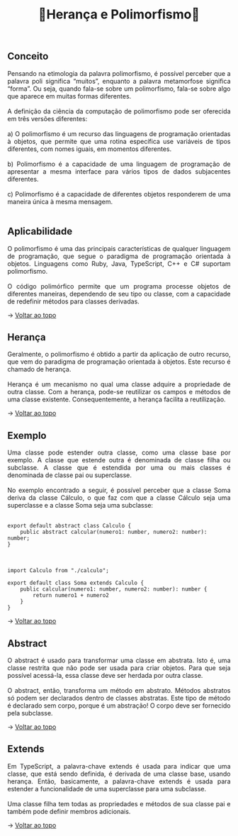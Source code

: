 <h1 align="center">🔹Herança e Polimorfismo🔹</h1>

<br id="topo">

## Conceito

<p align="justify">Pensando na etimologia da palavra polimorfismo, é possível perceber que a palavra poli significa “muitos”, enquanto a palavra metamorfose significa 
“forma”. Ou seja, quando fala-se sobre um polimorfismo, fala-se sobre algo que aparece em muitas formas diferentes.<br>
<br>
A definição da ciência da computação de polimorfismo pode ser oferecida em três versões diferentes:<br>
<br>
a) O polimorfismo é um recurso das linguagens de programação orientadas à objetos, que permite que uma rotina específica use variáveis de tipos diferentes, com nomes iguais, em momentos diferentes.<br>
<br>
b) Polimorfismo é a capacidade de uma linguagem de programação de apresentar a mesma interface para vários tipos de dados subjacentes diferentes.<br>
<br>
c) Polimorfismo é a capacidade de diferentes objetos responderem de uma maneira única à mesma mensagem.<br>
<br>
</p>

## Aplicabilidade

<p align="justify">O polimorfismo é uma das principais características de qualquer linguagem de programação, que segue o paradigma de programação orientada à objetos. Linguagens como Ruby, Java, TypeScript, C++ e C# suportam polimorfismo.<br>
<br>
O código polimórfico permite que um programa processe objetos de diferentes maneiras, dependendo de seu tipo ou classe, com a capacidade de redefinir métodos para classes derivadas.<br>
</p>

→ [Voltar ao topo](#topo)

## Herança

<p align="justify">Geralmente, o polimorfismo é obtido a partir da aplicação de outro recurso, que vem do paradigma de programação orientada à objetos. Este recurso é chamado de herança.<br>
<br>
Herança é um mecanismo no qual uma classe adquire a propriedade de outra classe. Com a herança, pode-se reutilizar os campos e métodos de uma classe existente. Consequentemente, a herança facilita a reutilização.<br>
</p>

→ [Voltar ao topo](#topo)

## Exemplo

<p align="justify">Uma classe pode estender outra classe, como uma classe base por exemplo. A classe que estende outra é denominada de classe filha ou subclasse. A 
classe que é estendida por uma ou mais classes é denominada de classe pai ou superclasse.<br>
<br>
No exemplo encontrado a seguir, é possível perceber que a classe Soma deriva da classe Cálculo, o que faz com que a classe Cálculo seja uma superclasse e a classe Soma seja uma subclasse:<br>
<br>
</p>

```
export default abstract class Calculo {
    public abstract calcular(numero1: number, numero2: number): number;
}

```

<br>

```
import Calculo from "./calculo";

export default class Soma extends Calculo {
    public calcular(numero1: number, numero2: number): number {
        return numero1 + numero2
    }
}
```

→ [Voltar ao topo](#topo)

## Abstract

<p align="justify">O abstract é usado para transformar uma classe em abstrata. Isto é, uma classe restrita que não pode ser usada para criar objetos. Para que seja possível acessá-la, essa classe deve ser herdada por outra classe.<br>
<br>
O abstract, então, transforma um método em abstrato. Métodos abstratos só podem ser declarados dentro de classes abstratas. Este tipo de método é declarado sem corpo, porque é um abstração! O corpo deve ser fornecido pela subclasse.<br>
</p>

→ [Voltar ao topo](#topo)

## Extends

<p align="justify">Em TypeScript, a palavra-chave extends é usada para indicar que uma classe, que está sendo definida, é derivada de uma classe base, usando herança. Então, basicamente, a palavra-chave extends é usada para estender a funcionalidade de uma superclasse para uma subclasse.<br>
<br>
Uma classe filha tem todas as propriedades e métodos de sua classe pai e também pode definir membros adicionais.<br>
</p>

→ [Voltar ao topo](#topo)
